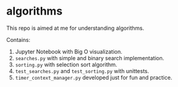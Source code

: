 # algorithms
This repo is aimed at me for understanding algorithms.

Contains:
1. Jupyter Notebook with Big O visualization.
2. `searches.py` with simple and binary search implementation.
3. `sorting.py` with selection sort algorithm.
4. `test_searches.py` and `test_sorting.py` with unittests.
5. `timer_context_manager.py` developed just for fun and 
practice.